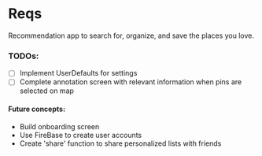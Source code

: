 # Reqs
Recommendation app to search for, organize, and save the places you love.


### TODOs:
* [ ] Implement UserDefaults for settings
* [ ] Complete annotation screen with relevant information when pins are selected on map

#### Future concepts:
* Build onboarding screen
* Use FireBase to create user accounts
* Create 'share' function to share personalized lists with friends
